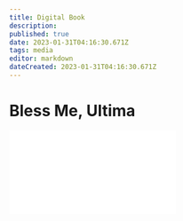 ```yaml
---
title: Digital Book
description: 
published: true
date: 2023-01-31T04:16:30.671Z
tags: media
editor: markdown
dateCreated: 2023-01-31T04:16:30.671Z
---
```


# Bless Me, Ultima
![BMU.pdf](/BMU.pdf)